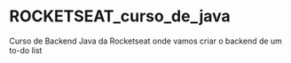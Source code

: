 # ROCKETSEAT_curso_de_java
Curso de Backend Java da Rocketseat onde vamos criar o backend de um to-do list
